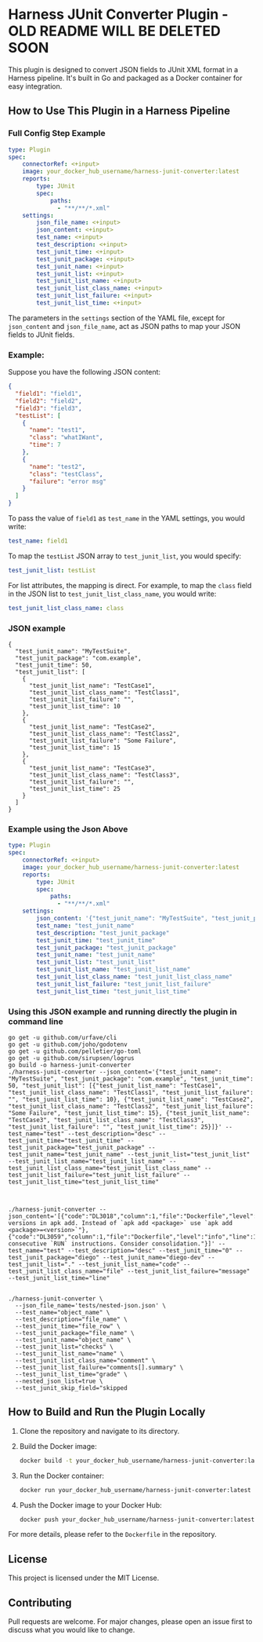# Harness JUnit Converter Plugin - OLD README WILL BE DELETED SOON

This plugin is designed to convert JSON fields to JUnit XML format in a Harness pipeline. It's built in Go and packaged as a Docker container for easy integration.

## How to Use This Plugin in a Harness Pipeline

### Full Config Step Example

```yaml
type: Plugin
spec:
    connectorRef: <+input>
    image: your_docker_hub_username/harness-junit-converter:latest
    reports:
        type: JUnit
        spec:
            paths:
              - "**/**/*.xml"
    settings:
        json_file_name: <+input>
        json_content: <+input>
        test_name: <+input>
        test_description: <+input>
        test_junit_time: <+input>
        test_junit_package: <+input>
        test_junit_name: <+input>
        test_junit_list: <+input>
        test_junit_list_name: <+input>
        test_junit_list_class_name: <+input>
        test_junit_list_failure: <+input>
        test_junit_list_time: <+input>
```

The parameters in the `settings` section of the YAML file, except for `json_content` and `json_file_name`, act as JSON paths to map your JSON fields to JUnit fields. 

### Example:
Suppose you have the following JSON content:

```json
{
  "field1": "field1",
  "field2": "field2",
  "field3": "field3",
  "testList": [
    {
      "name": "test1",
      "class": "whatIWant",
      "time": 7
    },
    {
      "name": "test2",
      "class": "testClass",
      "failure": "error msg"
    }
  ]
}
```

To pass the value of `field1` as `test_name` in the YAML settings, you would write:

```yaml
test_name: field1
```

To map the `testList` JSON array to `test_junit_list`, you would specify:

```yaml
test_junit_list: testList
```

For list attributes, the mapping is direct. For example, to map the `class` field in the JSON list to `test_junit_list_class_name`, you would write:

```yaml
test_junit_list_class_name: class
```


### JSON example

```
{
  "test_junit_name": "MyTestSuite",
  "test_junit_package": "com.example",
  "test_junit_time": 50,
  "test_junit_list": [
    {
      "test_junit_list_name": "TestCase1",
      "test_junit_list_class_name": "TestClass1",
      "test_junit_list_failure": "",
      "test_junit_list_time": 10
    },
    {
      "test_junit_list_name": "TestCase2",
      "test_junit_list_class_name": "TestClass2",
      "test_junit_list_failure": "Some Failure",
      "test_junit_list_time": 15
    },
    {
      "test_junit_list_name": "TestCase3",
      "test_junit_list_class_name": "TestClass3",
      "test_junit_list_failure": "",
      "test_junit_list_time": 25
    }
  ]
}
```

### Example using the Json Above

```yaml
type: Plugin
spec:
    connectorRef: <+input>
    image: your_docker_hub_username/harness-junit-converter:latest
    reports:
        type: JUnit
        spec:
            paths:
              - "**/**/*.xml"
    settings:
        json_content: '{"test_junit_name": "MyTestSuite", "test_junit_package": "com.example", "test_junit_time": 50, "test_junit_list": [{"test_junit_list_name": "TestCase1", "test_junit_list_class_name": "TestClass1", "test_junit_list_failure": "", "test_junit_list_time": 10}, {"test_junit_list_name": "TestCase2", "test_junit_list_class_name": "TestClass2", "test_junit_list_failure": "Some Failure", "test_junit_list_time": 15}, {"test_junit_list_name": "TestCase3", "test_junit_list_class_name": "TestClass3", "test_junit_list_failure": "", "test_junit_list_time": 25}]}'
        test_name: "test_junit_name"
        test_description: "test_junit_package"
        test_junit_time: "test_junit_time"
        test_junit_package: "test_junit_package"
        test_junit_name: "test_junit_name"
        test_junit_list: "test_junit_list"
        test_junit_list_name: "test_junit_list_name"
        test_junit_list_class_name: "test_junit_list_class_name"
        test_junit_list_failure: "test_junit_list_failure"
        test_junit_list_time: "test_junit_list_time"
```

### Using this JSON example and running directly the plugin in command line

```
go get -u github.com/urfave/cli
go get -u github.com/joho/godotenv
go get -u github.com/pelletier/go-toml
go get -u github.com/sirupsen/logrus
go build -o harness-junit-converter
./harness-junit-converter --json_content='{"test_junit_name": "MyTestSuite", "test_junit_package": "com.example", "test_junit_time": 50, "test_junit_list": [{"test_junit_list_name": "TestCase1", "test_junit_list_class_name": "TestClass1", "test_junit_list_failure": "", "test_junit_list_time": 10}, {"test_junit_list_name": "TestCase2", "test_junit_list_class_name": "TestClass2", "test_junit_list_failure": "Some Failure", "test_junit_list_time": 15}, {"test_junit_list_name": "TestCase3", "test_junit_list_class_name": "TestClass3", "test_junit_list_failure": "", "test_junit_list_time": 25}]}' --test_name="test" --test_description="desc" --test_junit_time="test_junit_time" --test_junit_package="test_junit_package" --test_junit_name="test_junit_name" --test_junit_list="test_junit_list" --test_junit_list_name="test_junit_list_name" --test_junit_list_class_name="test_junit_list_class_name" --test_junit_list_failure="test_junit_list_failure" --test_junit_list_time="test_junit_list_time"



./harness-junit-converter --json_content='[{"code":"DL3018","column":1,"file":"Dockerfile","level":"warning","line":4,"message":"Pin versions in apk add. Instead of `apk add <package>` use `apk add <package>=<version>`"},{"code":"DL3059","column":1,"file":"Dockerfile","level":"info","line":17,"message":"Multiple consecutive `RUN` instructions. Consider consolidation."}]' --test_name="test" --test_description="desc" --test_junit_time="0" --test_junit_package="diego" --test_junit_name="diego-dev" --test_junit_list="." --test_junit_list_name="code" --test_junit_list_class_name="file" --test_junit_list_failure="message" --test_junit_list_time="line"


./harness-junit-converter \
  --json_file_name='tests/nested-json.json' \
  --test_name="object_name" \
  --test_description="file_name" \
  --test_junit_time="file_row" \
  --test_junit_package="file_name" \
  --test_junit_name="object_name" \
  --test_junit_list="checks" \
  --test_junit_list_name="name" \
  --test_junit_list_class_name="comment" \
  --test_junit_list_failure="comments[].summary" \
  --test_junit_list_time="grade" \
  --nested_json_list=true \
  --test_junit_skip_field="skipped
```

## How to Build and Run the Plugin Locally

1. Clone the repository and navigate to its directory.
2. Build the Docker image:

    ```bash
    docker build -t your_docker_hub_username/harness-junit-converter:latest .
    ```

3. Run the Docker container:

    ```bash
    docker run your_docker_hub_username/harness-junit-converter:latest
    ```

4. Push the Docker image to your Docker Hub:

    ```bash
    docker push your_docker_hub_username/harness-junit-converter:latest
    ```

For more details, please refer to the `Dockerfile` in the repository.

## License

This project is licensed under the MIT License.

## Contributing

Pull requests are welcome. For major changes, please open an issue first to discuss what you would like to change.
